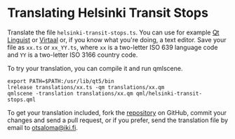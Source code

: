 Translating Helsinki Transit Stops
==================================

Translate the file `helsinki-transit-stops.ts`. You can use for example
[Qt Linguist][1] or [Virtaal][2] or, if you know what you're doing,
a text editor. Save your file as `xx.ts` or `xx_YY.ts`, where `xx` is
a two-letter ISO 639 language code and `YY` is a two-letter ISO 3166
country code.

To try your translation, you can compile it and run qmlscene.

    export PATH=$PATH:/usr/lib/qt5/bin
    lrelease translations/xx.ts -qm translations/xx.qm
    qmlscene -translation translations/xx.qm qml/helsinki-transit-stops.qml

To get your translation included, fork the [repository][3] on GitHub,
commit your changes and send a pull request, or if you prefer, send
the translation file by email to <otsaloma@iki.fi>.

 [1]: http://doc.qt.io/qt-5/linguist-translators.html
 [2]: http://virtaal.translatehouse.org/
 [3]: http://github.com/otsaloma/helsinki-transit-stops
